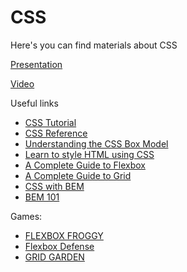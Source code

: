 # СSS

Here's you can find materials about CSS

[Presentation](https://docs.google.com/presentation/d/1Yf32TXrrPAAwSODSjpJ8RWDrxNzy28qvAOJ_hvNhBCo/edit?usp=sharing)

[Video](https://drive.google.com/file/d/1hptdxZoTipDi6I3bVsqsLopFD2UFqwgL/view?usp=sharing)

Useful links

- [CSS Tutorial](https://www.w3schools.com/css/default.asp)
- [CSS Reference](https://cssreference.io/)
- [Understanding the CSS Box Model](https://webdesign.tutsplus.com/courses/understanding-the-css-box-model)
- [Learn to style HTML using CSS](https://developer.mozilla.org/en-US/docs/Learn/CSS)
- [A Complete Guide to Flexbox](https://css-tricks.com/snippets/css/a-guide-to-flexbox/)
- [A Complete Guide to Grid](https://css-tricks.com/snippets/css/complete-guide-grid/)
- [CSS with BEM](https://en.bem.info/methodology/css/)
- [BEM 101](https://css-tricks.com/bem-101/)

Games:

- [FLEXBOX FROGGY](https://flexboxfroggy.com)
- [Flexbox Defense](http://www.flexboxdefense.com)
- [GRID GARDEN](https://cssgridgarden.com)
